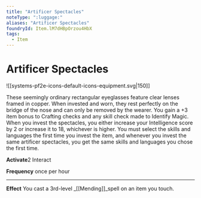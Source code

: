 ```yaml
---
title: "Artificer Spectacles"
noteType: ":luggage:"
aliases: "Artificer Spectacles"
foundryId: Item.lM7dHBpOrzou4HbX
tags:
  - Item
---
```


# Artificer Spectacles
![[systems-pf2e-icons-default-icons-equipment.svg|150]]

These seemingly ordinary rectangular eyeglasses feature clear lenses framed in copper. When invested and worn, they rest perfectly on the bridge of the nose and can only be removed by the wearer. You gain a +3 item bonus to Crafting checks and any skill check made to Identify Magic. When you invest the spectacles, you either increase your Intelligence score by 2 or increase it to 18, whichever is higher. You must select the skills and languages the first time you invest the item, and whenever you invest the same artificer spectacles, you get the same skills and languages you chose the first time.

**Activate**2 Interact

**Frequency** once per hour

* * *

**Effect** You cast a 3rd-level _[[Mending]]_spell on an item you touch.
